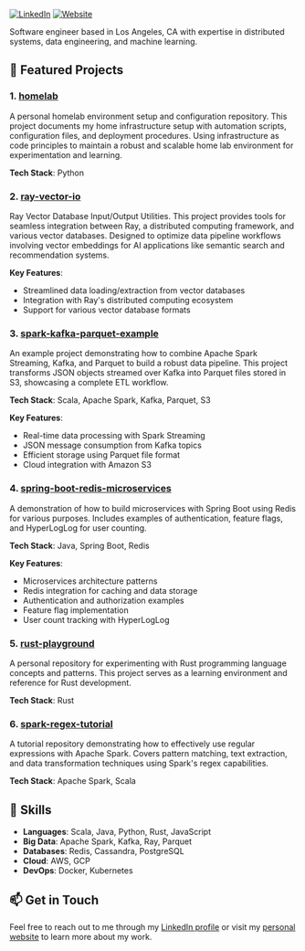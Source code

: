 [![LinkedIn](https://img.shields.io/badge/LinkedIn-justinraymiller-blue?style=flat-square&logo=linkedin)](https://www.linkedin.com/in/justinraymiller/)
[![Website](https://img.shields.io/badge/Website-justinrmiller.com-green?style=flat-square&logo=web)](http://www.justinrmiller.com)

Software engineer based in Los Angeles, CA with expertise in distributed systems, data engineering, and machine learning.

## 🚀 Featured Projects

### 1. [homelab](https://github.com/justinrmiller/homelab)

A personal homelab environment setup and configuration repository. This project documents my home infrastructure setup with automation scripts, configuration files, and deployment procedures. Using infrastructure as code principles to maintain a robust and scalable home lab environment for experimentation and learning.

**Tech Stack**: Python

### 2. [ray-vector-io](https://github.com/justinrmiller/ray-vector-io)

Ray Vector Database Input/Output Utilities. This project provides tools for seamless integration between Ray, a distributed computing framework, and various vector databases. Designed to optimize data pipeline workflows involving vector embeddings for AI applications like semantic search and recommendation systems.

**Key Features**:
- Streamlined data loading/extraction from vector databases
- Integration with Ray's distributed computing ecosystem
- Support for various vector database formats

### 3. [spark-kafka-parquet-example](https://github.com/justinrmiller/spark-kafka-parquet-example)

An example project demonstrating how to combine Apache Spark Streaming, Kafka, and Parquet to build a robust data pipeline. This project transforms JSON objects streamed over Kafka into Parquet files stored in S3, showcasing a complete ETL workflow.

**Tech Stack**: Scala, Apache Spark, Kafka, Parquet, S3

**Key Features**:
- Real-time data processing with Spark Streaming
- JSON message consumption from Kafka topics
- Efficient storage using Parquet file format
- Cloud integration with Amazon S3

### 4. [spring-boot-redis-microservices](https://github.com/justinrmiller/spring-boot-redis-microservices)

A demonstration of how to build microservices with Spring Boot using Redis for various purposes. Includes examples of authentication, feature flags, and HyperLogLog for user counting.

**Tech Stack**: Java, Spring Boot, Redis

**Key Features**:
- Microservices architecture patterns
- Redis integration for caching and data storage
- Authentication and authorization examples
- Feature flag implementation
- User count tracking with HyperLogLog

### 5. [rust-playground](https://github.com/justinrmiller/rust-playground)

A personal repository for experimenting with Rust programming language concepts and patterns. This project serves as a learning environment and reference for Rust development.

**Tech Stack**: Rust

### 6. [spark-regex-tutorial](https://github.com/justinrmiller/spark-regex-tutorial)

A tutorial repository demonstrating how to effectively use regular expressions with Apache Spark. Covers pattern matching, text extraction, and data transformation techniques using Spark's regex capabilities.

**Tech Stack**: Apache Spark, Scala

## 🔧 Skills

- **Languages**: Scala, Java, Python, Rust, JavaScript
- **Big Data**: Apache Spark, Kafka, Ray, Parquet
- **Databases**: Redis, Cassandra, PostgreSQL
- **Cloud**: AWS, GCP
- **DevOps**: Docker, Kubernetes

## 📫 Get in Touch

Feel free to reach out to me through my [LinkedIn profile](https://www.linkedin.com/in/justinraymiller/) or visit my [personal website](http://www.justinrmiller.com) to learn more about my work.
